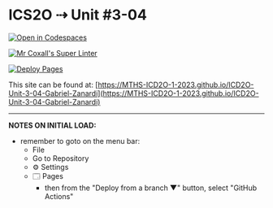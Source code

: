 # ICS2O ⇢ Unit #3-04

[![Open in Codespaces](https://classroom.github.com/assets/launch-codespace-7f7980b617ed060a017424585567c406b6ee15c891e84e1186181d67ecf80aa0.svg)](https://classroom.github.com/open-in-codespaces?assignment_repo_id=14674442)

[![Mr Coxall's Super Linter](https://github.com/MTHS-ICD2O-1-2023/ICD2O-Unit-3-04-Gabriel-Zanardi/workflows/Mr%20Coxall's%20Super%20Linter/badge.svg)](https://github.com/MTHS-ICD2O-1-2023/ICD2O-Unit-3-04-Gabriel-Zanardi/actions)

[![Deploy Pages](https://github.com/MTHS-ICD2O-1-2023/ICD2O-Unit-3-04-Gabriel-Zanardi/workflows/Deploy%20Pages/badge.svg)](https://github.com/MTHS-ICD2O-1-2023/ICD2O-Unit-3-04-Gabriel-Zanardi/actions)

This site can be found at: [https://MTHS-ICD2O-1-2023.github.io/ICD2O-Unit-3-04-Gabriel-Zanardi](https://MTHS-ICD2O-1-2023.github.io/ICD2O-Unit-3-04-Gabriel-Zanardi)

---

**NOTES ON INITIAL LOAD:**
- remember to goto on the menu bar:
  - File
  - Go to Repository
  - ⚙ Settings
  - 🗔 Pages
    - then from the "Deploy from a branch ▼" button, select "GitHub Actions"
